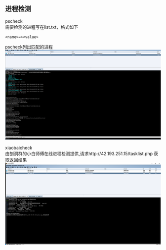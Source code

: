 ## 进程检测 ##
pscheck    
需要检测的进程写在list.txt，格式如下  
```
<name>=><value>
```

pscheck列出匹配的进程
![](process_check.png)

xiaobaicheck    
由刨洞群的小白师傅在线进程检测提供,请求http://42.193.251.15/tasklist.php 获取返回结果
![](xiaobaicheck.png)
